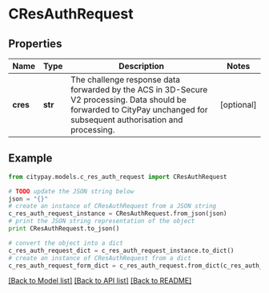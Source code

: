 # CResAuthRequest


## Properties

Name | Type | Description | Notes
------------ | ------------- | ------------- | -------------
**cres** | **str** | The challenge response data forwarded by the ACS in 3D-Secure V2 processing. Data should be forwarded to CityPay unchanged for subsequent authorisation and processing.  | [optional] 

## Example

```python
from citypay.models.c_res_auth_request import CResAuthRequest

# TODO update the JSON string below
json = "{}"
# create an instance of CResAuthRequest from a JSON string
c_res_auth_request_instance = CResAuthRequest.from_json(json)
# print the JSON string representation of the object
print CResAuthRequest.to_json()

# convert the object into a dict
c_res_auth_request_dict = c_res_auth_request_instance.to_dict()
# create an instance of CResAuthRequest from a dict
c_res_auth_request_form_dict = c_res_auth_request.from_dict(c_res_auth_request_dict)
```
[[Back to Model list]](../README.md#documentation-for-models) [[Back to API list]](../README.md#documentation-for-api-endpoints) [[Back to README]](../README.md)



